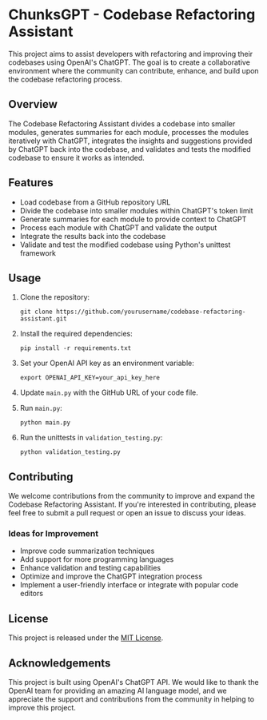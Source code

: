 # ChunksGPT - Codebase Refactoring Assistant

This project aims to assist developers with refactoring and improving their codebases using OpenAI's ChatGPT. The goal is to create a collaborative environment where the community can contribute, enhance, and build upon the codebase refactoring process.

## Overview

The Codebase Refactoring Assistant divides a codebase into smaller modules, generates summaries for each module, processes the modules iteratively with ChatGPT, integrates the insights and suggestions provided by ChatGPT back into the codebase, and validates and tests the modified codebase to ensure it works as intended.

## Features

- Load codebase from a GitHub repository URL
- Divide the codebase into smaller modules within ChatGPT's token limit
- Generate summaries for each module to provide context to ChatGPT
- Process each module with ChatGPT and validate the output
- Integrate the results back into the codebase
- Validate and test the modified codebase using Python's unittest framework

## Usage

1. Clone the repository:

   ```
   git clone https://github.com/yourusername/codebase-refactoring-assistant.git
   ```

2. Install the required dependencies:

   ```
   pip install -r requirements.txt
   ```

3. Set your OpenAI API key as an environment variable:

   ```
   export OPENAI_API_KEY=your_api_key_here
   ```

4. Update `main.py` with the GitHub URL of your code file.

5. Run `main.py`:

   ```
   python main.py
   ```

6. Run the unittests in `validation_testing.py`:

   ```
   python validation_testing.py
   ```

## Contributing

We welcome contributions from the community to improve and expand the Codebase Refactoring Assistant. If you're interested in contributing, please feel free to submit a pull request or open an issue to discuss your ideas.

### Ideas for Improvement

- Improve code summarization techniques
- Add support for more programming languages
- Enhance validation and testing capabilities
- Optimize and improve the ChatGPT integration process
- Implement a user-friendly interface or integrate with popular code editors

## License

This project is released under the [MIT License](LICENSE).

## Acknowledgements

This project is built using OpenAI's ChatGPT API. We would like to thank the OpenAI team for providing an amazing AI language model, and we appreciate the support and contributions from the community in helping to improve this project.
